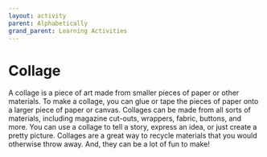 ```yaml
---
layout: activity
parent: Alphabetically
grand_parent: Learning Activities
---
```

# Collage
A collage is a piece of art made from smaller pieces of paper or other materials. To make a collage, you can glue or tape the pieces of paper onto a larger piece of paper or canvas. Collages can be made from all sorts of materials, including magazine cut-outs, wrappers, fabric, buttons, and more. You can use a collage to tell a story, express an idea, or just create a pretty picture. Collages are a great way to recycle materials that you would otherwise throw away. And, they can be a lot of fun to make!